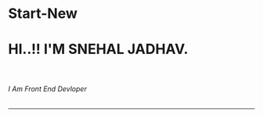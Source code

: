 # Start-New
<h1>HI..!! I'M SNEHAL JADHAV.</h1>
<br>
<h6><front-color:red>I Am Front End Devloper</h6>
<hr>
